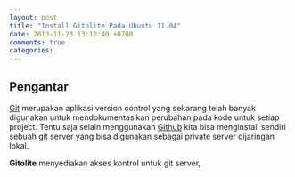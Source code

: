 ```yaml
---
layout: post
title: "Install Gitolite Pada Ubuntu 11.04"
date: 2013-11-23 13:12:40 +0700
comments: true
categories:
---
```


## Pengantar

[Git](http://git-scm.com/ "Git Homepage") merupakan aplikasi version control yang sekarang telah banyak digunakan untuk mendokumentasikan perubahan pada kode untuk setiap project. Tentu saja selain menggunakan [Github](http://github.com/ "Github") kita bisa menginstall sendiri sebuah git server yang bisa digunakan sebagai private server dijaringan lokal.

__Gitolite__ menyediakan akses kontrol untuk git server,